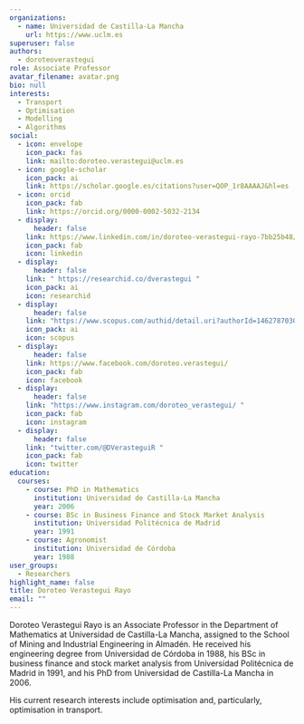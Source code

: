 ```yaml
---
organizations:
  - name: Universidad de Castilla-La Mancha
    url: https://www.uclm.es
superuser: false
authors:
  - doroteoverastegui
role: Associate Professor
avatar_filename: avatar.png
bio: null
interests:
  - Transport
  - Optimisation
  - Modelling
  - Algorithms
social:
  - icon: envelope
    icon_pack: fas
    link: mailto:doroteo.verastegui@uclm.es
  - icon: google-scholar
    icon_pack: ai
    link: https://scholar.google.es/citations?user=QOP_1r8AAAAJ&hl=es
  - icon: orcid
    icon_pack: fab
    link: https://orcid.org/0000-0002-5032-2134
  - display:
      header: false
    link: https://www.linkedin.com/in/doroteo-verastegui-rayo-7bb25b48/
    icon_pack: fab
    icon: linkedin
  - display:
      header: false
    link: " https://researchid.co/dverastegui "
    icon_pack: ai
    icon: researchid
  - display:
      header: false
    link: "https://www.scopus.com/authid/detail.uri?authorId=14627870300 "
    icon_pack: ai
    icon: scopus
  - display:
      header: false
    link: https://www.facebook.com/doroteo.verastegui/
    icon_pack: fab
    icon: facebook
  - display:
      header: false
    link: "https://www.instagram.com/doroteo_verastegui/ "
    icon_pack: fab
    icon: instagram
  - display:
      header: false
    link: "twitter.com/@DVerasteguiR "
    icon_pack: fab
    icon: twitter
education:
  courses:
    - course: PhD in Mathematics
      institution: Universidad de Castilla-La Mancha
      year: 2006
    - course: BSc in Business Finance and Stock Market Analysis
      institution: Universidad Politécnica de Madrid
      year: 1991
    - course: Agronomist
      institution: Universidad de Córdoba
      year: 1988
user_groups:
  - Researchers
highlight_name: false
title: Doroteo Verastegui Rayo
email: ""
---
```

Doroteo Verastegui Rayo is an Associate Professor in the Department of Mathematics at Universidad de Castilla-La Mancha, assigned to the School of Mining and Industrial Engineering in Almadén. He received his engineering degree from Universidad de Córdoba in 1988, his BSc in business finance and stock market analysis from Universidad Politécnica de Madrid in 1991, and his PhD from  Universidad de Castilla-La Mancha in 2006. 

His current research interests include optimisation and, particularly,  optimisation in transport.
